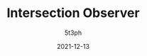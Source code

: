 ---
author: 5t3ph
date: 2021-12-13
permalink: false
tags:
  - javascript
  - apis
target_url: https://12daysofweb.dev/2021/intersection-observer/
title: Intersection Observer
---